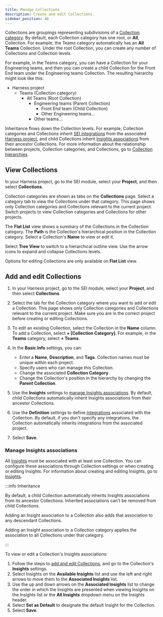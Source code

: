 ```yaml
---
title: Manage Collections
description: Create and edit Collections.
sidebar_position: 40
---
```


Collections are groupings representing subdivisions of a [Collection category](./manage-collection-cat.md). By default, each Collection category has one root, or **All**, Collection. For example, the Teams category automatically has an **All Teams** Collection. Under the root Collection, you can create any number of Collections and Collection levels.

For example, in the Teams category, you can have a Collection for your Engineering teams, and then you can create a child Collection for the Front End team under the Engineering teams Collection. The resulting hierarchy might look like this:

* Harness project
  * Teams (Collection category)
    * All Teams (Root Collection)
      * Engineering teams (Parent Collection)
        * Front End team (Child Collection)
        * Other Engineering teams...
      * Other teams...

Inheritance flows down the Collection levels. For example, Collection categories and Collections inherit [SEI integrations](/docs/category/integrations) from the associated [Harness project](/docs/category/organizations-and-projects), and child Collections inherit [Insights associations](#manage-insights-associations) from their ancestor Collections. For more information about the relationship between projects, Collection categories, and Collections, go to [Collection hierarchies](./manage-collection-cat.md).

## View Collections

In your Harness project, go to the SEI module, select your **Project**, and then select **Collections**.

<!-- image: where to find Collections list -->

Collection categories are shown as tabs on the **Collections** page. Select a category tab to view the Collections under that category. This page shows only Collection categories and Collections relevant to the current project. Switch projects to view Collection categories and Collections for other projects.

<!-- image: Collections list page -->

The **Flat List** view shows a summary of the Collections in the Collection category. The **Path** is the Collection's hierarchical position in the Collection category. Select a Collection's **Name** to view or edit it.

<!-- image: Collections - Flat List view -->

Select **Tree View** to switch to a hierarchical outline view. Use the arrow icons to expand and collapse Collections levels.

Options for editing Collections are only available on **Flat List** view.

<!-- image: Collections - tree view -->

## Add and edit Collections

1. In your Harness project, go to the SEI module, select your **Project**, and then select **Collections**.
2. Select the tab for the Collection category where you want to add or edit a Collection. This page shows only Collection categories and Collections relevant to the current project. Make sure you are in the correct project before creating or editing Collections.
3. To edit an existing Collection, select the Collection in the **Name** column. To add a Collection, select **+ [Collection Category]**. For example, in the **Teams** category, select **+ Teams**.
4. In the **Basic Info** settings, you can:

   * Enter a **Name**, **Description**, and **Tags**. Collection names must be unique within each project.
   * Specify users who can manage this Collection.
   * Change the associated **Collection Category**.
   * Change the Collection's position in the hierarchy by changing the **Parent Collection**.

5. Use the **Insights** settings to [manage Insights associations](#manage-insights-associations). By default, child Collections automatically inherit Insights associations from their ancestor Collections.
6. Use the **Definition** settings to define [integrations](/docs/category/integrations) associated with the Collection. By default, if you don't specify any integrations, the Collection automatically inherits integrations from the associated project.
7. Select **Save**.

### Manage Insights associations

All [Insights](../sei-insights.md) must be associated with at least one Collection. You can configure these associations through Collection settings or when creating or editing Insights. For information about creating and editing Insights, go to [Insights](../sei-insights.md).

:::info Inheritance

By default, a child Collection automatically inherits Insights associations from its ancestor Collections. Inherited associations can't be removed from child Collections.

Adding an Insight association to a Collection also adds that association to any descendant Collections.

Adding an Insight association to a Collection category applies the association to all Collections under that category.

:::

To view or edit a Collection's Insights associations:

1. Follow the steps to [add and edit Collections](#add-and-edit-collections), and go to the Collection's **Insights** settings.
2. Select Insights on the **Available Insights** list and use the left and right arrows to move them to the **Associated Insights** list.
3. Use the up and down arrows on the **Associated Insights** list to change the order in which the Insights are presented when viewing Insights on the Insights list or the **All Insights** dropdown menu on the Insights header.
4. Select **Set as Default** to designate the default Insight for the Collection.
5. Select **Save**.
